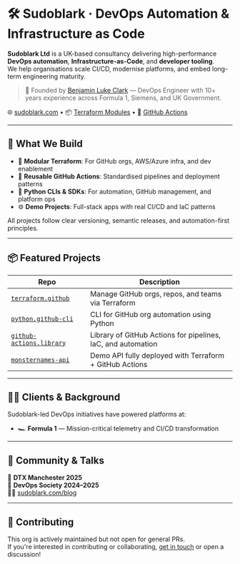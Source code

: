 # 🛠️ Sudoblark · DevOps Automation & Infrastructure as Code

**Sudoblark Ltd** is a UK-based consultancy delivering high-performance **DevOps automation**, **Infrastructure-as-Code**, and **developer tooling**.  
We help organisations scale CI/CD, modernise platforms, and embed long-term engineering maturity.

> 👤 Founded by [Benjamin Luke Clark](https://github.com/benjaminlukeclark) — DevOps Engineer with 10+ years experience across Formula 1, Siemens, and UK Government.

🌐 [sudoblark.com](https://sudoblark.com) • 📦 [Terraform Modules](https://github.com/sudoblark?tab=repositories&q=terraform) • 🧱 [GitHub Actions](https://github.com/sudoblark.github-actions.library)

---

## 🚀 What We Build

- 🔧 **Modular Terraform**: For GitHub orgs, AWS/Azure infra, and dev enablement
- 🧪 **Reusable GitHub Actions**: Standardised pipelines and deployment patterns
- 🐍 **Python CLIs & SDKs**: For automation, GitHub management, and platform ops
- ⚙️ **Demo Projects**: Full-stack apps with real CI/CD and IaC patterns

All projects follow clear versioning, semantic releases, and automation-first principles.

---

## 📦 Featured Projects

| Repo | Description |
|------|-------------|
| [`terraform.github`](https://github.com/sudoblark/sudoblark.terraform.github) | Manage GitHub orgs, repos, and teams via Terraform |
| [`python.github-cli`](https://github.com/sudoblark/sudoblark.python.github-cli) | CLI for GitHub org automation using Python |
| [`github-actions.library`](https://github.com/sudoblark/sudoblark.github-actions.library) | Library of GitHub Actions for pipelines, IaC, and automation |
| [`monsternames-api`](https://github.com/sudoblark/monsternames-api) | Demo API fully deployed with Terraform + GitHub Actions |

---

## 🧑‍💼 Clients & Background

Sudoblark-led DevOps initiatives have powered platforms at:

- 🏎️ **Formula 1** — Mission-critical telemetry and CI/CD transformation

---

## 📢 Community & Talks

🎤 **DTX Manchester 2025**  
🎤 **DevOps Society 2024–2025**  
🧑‍🏫 [sudoblark.com/blog](https://sudoblark.com/blog)

---

## 🤝 Contributing

This org is actively maintained but not open for general PRs.  
If you're interested in contributing or collaborating, [get in touch](https://sudoblark.com/contact) or open a discussion!
